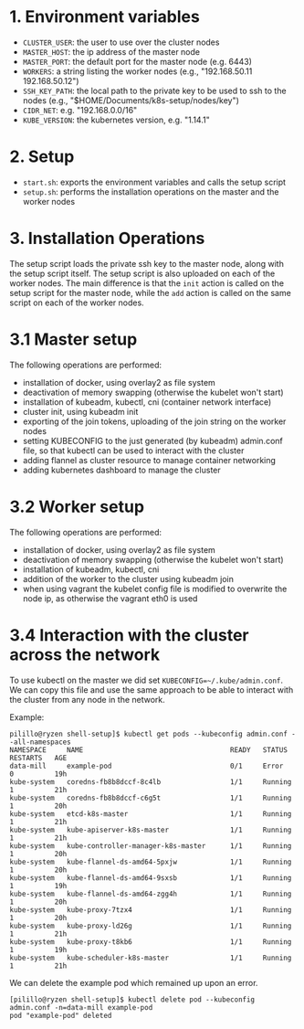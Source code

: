 # 1. Environment variables
* `CLUSTER_USER`: the user to use over the cluster nodes
* `MASTER_HOST`: the ip address of the master node
* `MASTER_PORT`: the default port for the master node (e.g. 6443)
* `WORKERS`: a string listing the worker nodes (e.g., "192.168.50.11 192.168.50.12")
* `SSH_KEY_PATH`: the local path to the private key to be used to ssh to the nodes (e.g., "$HOME/Documents/k8s-setup/nodes/key")
* `CIDR_NET`: e.g. "192.168.0.0/16"
* `KUBE_VERSION`: the kubernetes version, e.g. "1.14.1"

# 2. Setup
* `start.sh`: exports the environment variables and calls the setup script
* `setup.sh`: performs the installation operations on the master and the worker nodes

# 3. Installation Operations
The setup script loads the private ssh key to the master node, along with the setup script itself. The setup script is also uploaded on each of the worker nodes.
The main difference is that the `init` action is called on the setup script for the master node, while the `add` action is called on the same script on each of the worker nodes.

# 3.1 Master setup
The following operations are performed:
* installation of docker, using overlay2 as file system
* deactivation of memory swapping (otherwise the kubelet won't start)
* installation of kubeadm, kubectl, cni (container network interface)
* cluster init, using kubeadm init
* exporting of the join tokens, uploading of the join string on the worker nodes
* setting KUBECONFIG to the just generated (by kubeadm) admin.conf file, so that kubectl can be used to interact with the cluster
* adding flannel as cluster resource to manage container networking
* adding kubernetes dashboard to manage the cluster

# 3.2 Worker setup
The following operations are performed:
* installation of docker, using overlay2 as file system
* deactivation of memory swapping (otherwise the kubelet won't start)
* installation of kubeadm, kubectl, cni
* addition of the worker to the cluster using kubeadm join
* when using vagrant the kubelet config file is modified to overwrite the node ip, as otherwise the vagrant eth0 is used

# 3.4 Interaction with the cluster across the network
To use kubectl on the master we did set `KUBECONFIG=~/.kube/admin.conf`. 
We can copy this file and use the same approach to be able to interact with the cluster from any node in the network.

Example:
```
pilillo@ryzen shell-setup]$ kubectl get pods --kubeconfig admin.conf --all-namespaces
NAMESPACE     NAME                                    READY   STATUS             RESTARTS   AGE
data-mill     example-pod                             0/1     Error              0          19h
kube-system   coredns-fb8b8dccf-8c4lb                 1/1     Running            1          21h
kube-system   coredns-fb8b8dccf-c6g5t                 1/1     Running            1          20h
kube-system   etcd-k8s-master                         1/1     Running            1          21h
kube-system   kube-apiserver-k8s-master               1/1     Running            1          21h
kube-system   kube-controller-manager-k8s-master      1/1     Running            1          20h
kube-system   kube-flannel-ds-amd64-5pxjw             1/1     Running            1          20h
kube-system   kube-flannel-ds-amd64-9sxsb             1/1     Running            1          19h
kube-system   kube-flannel-ds-amd64-zgg4h             1/1     Running            1          20h
kube-system   kube-proxy-7tzx4                        1/1     Running            1          20h
kube-system   kube-proxy-ld26g                        1/1     Running            1          21h
kube-system   kube-proxy-t8kb6                        1/1     Running            1          19h
kube-system   kube-scheduler-k8s-master               1/1     Running            1          21h
```

We can delete the example pod which remained up upon an error.
```
[pilillo@ryzen shell-setup]$ kubectl delete pod --kubeconfig admin.conf -n=data-mill example-pod
pod "example-pod" deleted
```
